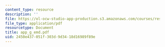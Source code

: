 ```yaml
---
content_type: resource
description: ''
file: https://ol-ocw-studio-app-production.s3.amazonaws.com/courses/res-6-003-electromechanical-dynamics-spring-2009/2450e437051f303d9d3418d16989f89e_app_g_emd.pdf
file_type: application/pdf
resourcetype: Document
title: app_g_emd.pdf
uid: 2450e437-051f-303d-9d34-18d16989f89e
---
```

